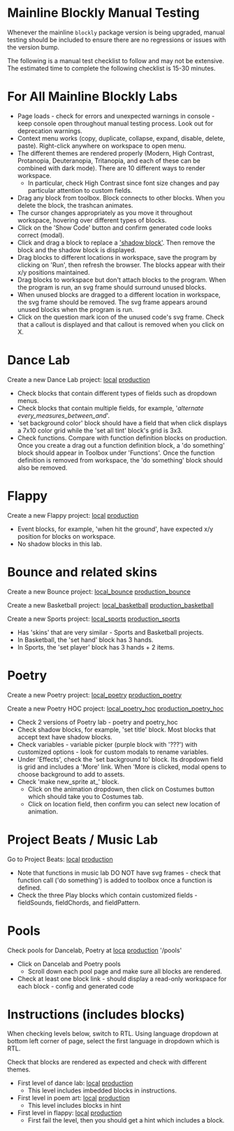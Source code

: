 # Mainline Blockly Manual Testing
Whenever the mainline `blockly` package version is being upgraded, manual testing should be included to ensure there are no regressions or issues with the version bump.

The following is a manual test checklist to follow and may not be extensive. The estimated time to complete the following checklist is 15-30 minutes.


# For All Mainline Blockly Labs
- Page loads - check for errors and unexpected warnings in console - keep console open throughout manual testing process. Look out for deprecation warnings.
- Context menu works (copy, duplicate, collapse, expand, disable, delete, paste). Right-click anywhere on workspace to open menu.
- The different themes are rendered properly (Modern, High Contrast, Protanopia, Deuteranopia, Tritanopia, and each of these can be combined with dark mode). There are 10 different ways to render workspace.
    - In particular, check High Contrast since font size changes and pay particular attention to custom fields.
- Drag any block from toolbox. Block connects to other blocks. When you delete the block, the trashcan animates.
- The cursor changes appropriately as you move it throughout workspace, hovering over different types of blocks.
- Click on the 'Show Code' button and confirm generated code looks correct (modal).
- Click and drag a block to replace a ['shadow block'](https://developers.google.com/blockly/guides/configure/web/toolbox#shadow_blocks). Then remove the block and the shadow block is displayed.
- Drag blocks to different locations in workspace, save the program by clicking on 'Run', then refresh the browser. The blocks appear with their x/y positions maintained.
- Drag blocks to workspace but don't attach blocks to the program. When the program is run, an svg frame should surround unused blocks.
- When unused blocks are dragged to a different location in workspace, the svg frame should be removed. The svg frame appears around unused blocks when the program is run.
- Click on the question mark icon of the unused code's svg frame. Check that a callout is displayed and that callout is removed when you click on X.


# Dance Lab
Create a new Dance Lab project: [local](http://localhost-studio.code.org:3000/projects/dance/new) [production](https://studio.code.org/projects/dance/new)
- Check blocks that contain different types of fields such as dropdown menus.
- Check blocks that contain multiple fields, for example,  '_alternate every_measures_between_and_'.
- 'set background color' block should have a field that when click displays a 7x10 color grid while the 'set all tint' block's grid is 3x3.
- Check functions. Compare with function definition blocks on production.
    Once you create a drag out a function definition block, a 'do something' block should appear in Toolbox under 'Functions'. Once the function definition is removed from workspace, the 'do something' block should also be removed.


# Flappy
Create a new Flappy project: [local](http://localhost-studio.code.org:3000/projects/flappy/new) [production](https://studio.code.org/projects/flappy/new)
- Event blocks, for example, 'when hit the ground', have expected x/y position for blocks on workspace.
- No shadow blocks in this lab.

# Bounce and related skins
Create a new Bounce project: [local_bounce](http://localhost-studio.code.org:3000/projects/bounce/new) [production_bounce](https://studio.code.org/projects/bounce/new)

Create a new Basketball project: [local_basketball](http://localhost-studio.code.org:3000/projects/basketball/new) [production_basketball](https://studio.code.org/projects/basketball/new)

Create a new Sports project: [local_sports](http://localhost-studio.code.org:3000/projects/sports/new) [production_sports](https://studio.code.org/projects/sports/new)
- Has 'skins' that are very similar - Sports and Basketball projects.
- In Basketball, the 'set hand' block has 3 hands.
- In Sports, the 'set player' block has 3 hands + 2 items.


# Poetry
Create a new Poetry project: [local_poetry](http://localhost-studio.code.org:3000/projects/poetry/new) [production_poetry](https://studio.code.org/projects/poetry/new)

Create a new Poetry HOC project: [local_poetry_hoc](http://localhost-studio.code.org:3000/projects/poetry/new) [production_poetry_hoc](https://studio.code.org/projects/poetry/new)
- Check 2 versions of Poetry lab - poetry and poetry_hoc
- Check shadow blocks, for example, 'set title' block. Most blocks that accept text have shadow blocks.
- Check variables - variable picker (purple block with '???') with customized options - look for custom modals to rename variables. 
- Under 'Effects', check the 'set background to' block. Its dropdown field is grid and includes a 'More' link. When 'More is clicked, modal opens to choose background to add to assets.
- Check 'make new_sprite at_' block.
    - Click on the animation dropdown, then click on Costumes button which should take you to Costumes tab.
    - Click on location field, then confirm you can select new location of animation.


# Project Beats / Music Lab
Go to Project Beats: [local](http://localhost-studio.code.org:3000/projectbeats) [production](https://studio.code.org/projectbeats)
- Note that functions in music lab DO NOT have svg frames - check that function call ('do something') is added to toolbox once a function is defined.
- Check the three Play blocks which contain customized fields - fieldSounds, fieldChords, and fieldPattern.


# Pools
Check pools for Dancelab, Poetry at [loca](http://localhost-studio.code.org:3000/pools) [production](https://studio.code.org/pools) '/pools'
- Click on Dancelab and Poetry pools
    - Scroll down each pool page and make sure all blocks are rendered.
- Check at least one block link - should display a read-only workspace for each block - config and generated code


# Instructions (includes blocks)
When checking levels below, switch to RTL. Using language dropdown at bottom left corner of page, select the first language in dropdown which is RTL.

Check that blocks are rendered as expected and check with different themes.

- First level of dance lab: [local](http://localhost-studio.code.org:3000/s/dance-2019/lessons/1/levels/1) [production](https://studio.code.org/s/dance-2019/lessons/1/levels/1)
    - This level includes imbedded blocks in instructions.
- First level in poem art: [local](http://localhost-studio.code.org:3000/s/poem-art-2021/lessons/1/levels/1) [production](https://studio.code.org/s/poem-art-2021/lessons/1/levels/1)
    - This level includes blocks in hint
- First level in flappy: [local](http://localhost-studio.code.org:3000/s/flappy/1) [production](https://studio.code.org/s/flappy/1) 
    - First fail the level, then you should get a hint which includes a block.
